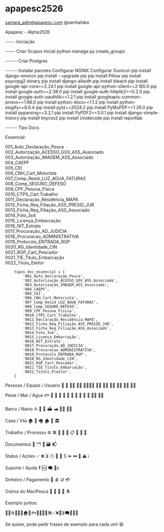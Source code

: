 # apapesc2526

samara_adm@apapesc.com
@senhafake

Apapesc - Alpha2526

----- Iniciação

----- Criar Grupos Inicial
python manage.py create_groups


------ Criar Postgres


------ Instalar pacotes
Configurar NGINX
Configurar Gunicon
pip install django-environ
pip install --upgrade pip
pip install Pillow
pip install psycopg2-binary
pip install django-allauth
pip install bleach
pip install google-api-core==2.24.1
pip install google-api-python-client==2.160.0
pip install google-auth==2.38.0
pip install google-auth-httplib2==0.2.0
pip install google-auth-oauthlib==1.2.1
pip install googleapis-common-protos==1.66.0
pip install python-docx==1.1.2
pip install python-slugify==8.0.4
pip install pytz==2024.2
pip install PyMuPDF==1.26.0
pip install pyparsing==3.2.1
pip install PyPDF2==3.0.1
pip install django-simple-history
pip install tinycss2
pip install Unidecode
pip install reportlab

------ Tipo Docs

Essencial:

001_Auto_Declaração_Pesca  
002_Autorização_ACESSO_GOV_ASS_Associado  
003_Autorização_IMAGEM_ASS_Associado   
004_CAEPF  
005_CEI  
006_CNH_Cart_Motorista  
007_Comp_Resid_LUZ_AGUA_FATURAS  
008_Comp_SEGURO_DEFESO  
009_CPF_Pessoa_Física  
0010_CTPS_Cart.Trabalho  
0011_Declaração_Residência_MAPA  
0012_Ficha_Req_Filiação_ASS_PRESID_JUR  
0013_Ficha_Req_Filiação_ASS_Associado  
0014_Foto_3x4  
0015_Licença_Embarcação  
0016_NIT_Extrato  
0017_Procuração_AD_JUDICIA  
0018_Procuracao_ADMINISTRATIVA  
0019_Protocolo_ENTRADA_RGP  
0020_RG_Identidade_CIN  
0021_RGP_Cart_Pescador  
0021_TIE_Titulo_Embarcação  
0022_Titulo_Eleitor


        tipos_doc_essencial = [
            '001_Auto_Declaração_Pesca', 
            '002_Autorização_ACESSO_GOV_ASS_Associado',  
            '003_Autorização_IMAGEM_ASS_Associado',   
            '004_CAEPF',  
            '005_CEI',  
            '006_CNH_Cart_Motorista',  
            '007_Comp_Resid_LUZ_AGUA_FATURAS',  
            '008_Comp_SEGURO_DEFESO',  
            '009_CPF_Pessoa_Física',  
            '0010_CTPS_Cart_Trabalho', 
            '0011_Declaração_Residência_MAPA',  
            '0012_Ficha_Req_Filiação_ASS_PRESID_JUR', 
            '0013_Ficha_Req_Filiação_ASS_Associado',  
            '0014_Foto_3x4', 
            '0015_Licença_Embarcação',  
            '0016_NIT_Extrato',  
            '0017_Procuração_AD_JUDICIA',  
            '0018_Procuracao_ADMINISTRATIVA',  
            '0019_Protocolo_ENTRADA_RGP',  
            '0020_RG_Identidade_CIN',
            '0021_RGP_Cart_Pescador',
            '0021_TIE_Titulo_Embarcação',
            '0022_Titulo_Eleitor',
        ]


Pessoas / Equipe / Usuário
👤 👥 🧑‍💼 🧑‍💻 👨‍👩‍👧‍👦 🙋‍♂️ 🙋‍♀️ 👨‍💻 👩‍💻 👨‍🔧 👩‍🔧

Peixe / Mar / Água
🐟 🐠 🦈 🐡 🦑 🦐 🦞 🐬 🐳 🐋 🌊 🚣‍♂️ 🚣‍♀️

Barco / Navio
⛵ 🚤 🚢 ⛴️ 🛥️ 🚣‍♂️ 🚣‍♀️

Casa / Vila
🏠 🏡 🏘️ 🏚️ 🏢 🏛️

Trabalho / Processo
⚙️ 🛠️ 🔧 🔨 🧰 📋 📝 📂 📑

Documentos
📄 🗂️ 📑 🗃️ 📬

Status / Ações
✅ ❌ ⏳ 🕒 🔄 🔁 🔃 ⏩ ⏮️ 🛑 ⚠️ ℹ️

Suporte / Ajuda
❓ 🆘 🗨️ 💬s

Dinheiro / Pagamento
💸 💰 🪙 💳

Outros do Mar/Pesca
🦀 🐚 🪸 🌅 🏝️

Exemplo juntos:

👤👥⚙️🔁⛵🚢🏠🌊🐟🦑🦐🏡📄🛠️✅❌🔄⏳🗨️💸🦀🌅

Se quiser, pode pedir frases de exemplo para cada um! 😄        